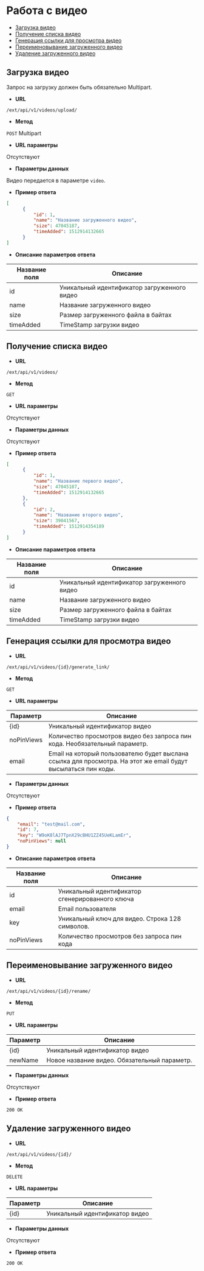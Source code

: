 # Работа с видео

- [Загрузка видео](#Загрузка-видео)
- [Получение списка видео](#Получение-списка-видео)
- [Генерация ссылки для просмотра видео](#Генерация-ссылки-для-просмотра-видео)
- [Переименовывание загруженного видео](#Переименовывание-загруженного-видео)
- [Удаление загруженного видео](#Удаление-загруженного-видео)

## Загрузка видео
Запрос на загрузку должен быть обязательно Multipart.

* **URL**

`/ext/api/v1/videos/upload/`

* **Метод**

`POST` Multipart

* **URL параметры**

Отсутствуют

* **Параметры данных**

Видео передается в параметре `video`.

* **Пример ответа**

```json
[
      {
          "id": 1, 
          "name": "Название загруженного видео", 
          "size": 47045187, 
          "timeAdded": 1512914132665
      }
]      
```

* **Описание параметров ответа**

Название поля | Описание
------------- | --------
id | Уникальный идентификатор загруженного видео
name | Название загруженного видео
size | Размер загруженного файла в байтах
timeAdded | TimeStamp загрузки видео

## Получение списка видео

* **URL**

`/ext/api/v1/videos/`

* **Метод**

`GET`

* **URL параметры**

Отсутствуют

* **Параметры данных**

Отсутствуют

* **Пример ответа**

```json
[
      {
          "id": 1, 
          "name": "Название первого видео", 
          "size": 47045187, 
          "timeAdded": 1512914132665
      }, 
      {
          "id": 2, 
          "name": "Название второго видео", 
          "size": 39041567, 
          "timeAdded": 1512914354189
      }
]      
```

* **Описание параметров ответа**

Название поля | Описание
------------- | --------
id | Уникальный идентификатор загруженного видео
name | Название загруженного видео
size | Размер загруженного файла в байтах
timeAdded | TimeStamp загрузки видео

## Генерация ссылки для просмотра видео

* **URL**

`/ext/api/v1/videos/{id}/generate_link/`

* **Метод**

`GET`

* **URL параметры**

Параметр | Описание
-------- | --------
{id} | Уникальный идентификатор видео
noPinViews | Количество просмотров видео без запроса пин кода. Необязательный параметр.
email | Email на который пользователю будет выслана ссылка для просмотра. На этот же email будут высылаться пин коды.   

* **Параметры данных**

Отсутствуют

* **Пример ответа**

```json
{
    "email": "test@mail.com", 
    "id": 7, 
    "key": "W9oK8lAJ7TpnX29cBHU1ZZ45UeKLamEr", 
    "noPinViews": null
}     
```

* **Описание параметров ответа**

Название поля | Описание
------------- | --------
id | Уникальный идентификатор сгенерированного ключа
email | Email пользователя
key | Уникальный ключ для видео. Строка 128 символов.
noPinViews | Количество просмотров без запроса пин кода

## Переименовывание загруженного видео

* **URL**

`/ext/api/v1/videos/{id}/rename/`

* **Метод**

`PUT`

* **URL параметры**

Параметр | Описание
-------- | --------
{id} | Уникальный идентификатор видео
newName | Новое название видео. Обязательный параметр.

* **Параметры данных**

Отсутствуют

* **Пример ответа**

```
200 OK      
```

## Удаление загруженного видео

* **URL**

`/ext/api/v1/videos/{id}/`

* **Метод**

`DELETE`

* **URL параметры**

Параметр | Описание
-------- | --------
{id} | Уникальный идентификатор видео

* **Параметры данных**

Отсутствуют

* **Пример ответа**

```
200 OK      
```